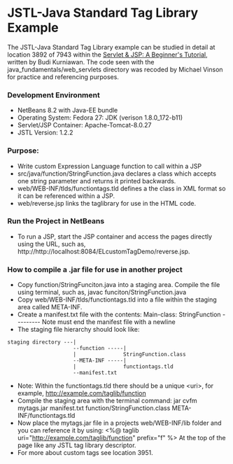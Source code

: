 JSTL-Java Standard Tag Library Example
====================

The JSTL-Java Standard Tag Library example can be studied in detail at location 
3892 of 7943 within the [Servlet & JSP: A Beginner's Tutorial](https://brainysoftware.com/9781771970327),
written by Budi Kurniawan. The code seen with the java_fundamentals/web_servlets
directory was recoded by Michael Vinson for practice and referencing purposes.

### Development Environment
* NetBeans 8.2 with Java-EE bundle
* Operating System: Fedora 27: JDK (verison 1.8.0_172-b11)
* Servlet/JSP Container: Apache-Tomcat-8.0.27
* JSTL Version: 1.2.2

### Purpose:
* Write custom Expression Language function to call within a JSP
* src/java/function/StringFunction.java declares a class which accepts one 
  string parameter and returns it printed backwards.
* web/WEB-INF/tlds/functiontags.tld defines a the class in XML format so it can
  be referenced within a JSP.
* web/reverse.jsp links the taglibrary for use in the HTML code.

### Run the Project in NetBeans
* To run a JSP, start the JSP container and access the pages directly using the 
  URL, such as, http://<span></span>http://localhost:8084/ELcustomTagDemo/reverse.jsp.

### How to compile a .jar file for use in another project
* Copy function/StringFunciton.java into a staging area. Compile the file
  using terminal, such as, javac funciton/StringFunction.java
* Copy web/WEB-INF/tlds/functiontags.tld into a file within the staging area
  called META-INF.
* Create a manifest.txt file with the contents: Main-class: StringFunction
   --------- Note must end the manifest file with a newline
* The staging file hierarchy should look like: 
```
staging directory ---|
                     --function -----|
                     |               StringFunction.class  
                     --META-INF -----|
                     |               functiontags.tld
                     --manifest.txt
```
* Note: Within the functiontags.tld there should be a unique \<uri\>, for example,
  <uri>http://example.com/taglib/function</uri>
* Compile the staging area with the terminal command:
  jar cvfm mytags.jar manifest.txt function/StringFunction.class META-INF/functiontags.tld
* Now place the mytags.jar file in a projects web/WEB-INF/lib folder and you can 
  reference it by using: 
    <%@ taglib uri="http://example.com/taglib/function" prefix="f" %>
  At the top of the page like any JSTL tag library descriptor.
* For more about custom tags see location 3951.


